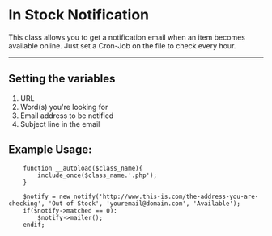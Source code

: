 # In Stock Notification

This class allows you to get a notification email when an item becomes available online.  Just set a Cron-Job on the file to check every hour.

___


## Setting the variables

1. URL
2. Word(s) you're looking for
3. Email address to be notified
4. Subject line in the email


## Example Usage:

```
	function __autoload($class_name){
		include_once($class_name.'.php');
	}

	$notify = new notify('http://www.this-is.com/the-address-you-are-checking', 'Out of Stock', 'youremail@domain.com', 'Available');
	if($notify->matched == 0):
		$notify->mailer();
	endif;
```
